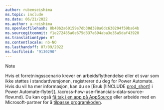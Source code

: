 ```yaml
---
author: rubenseishima
ms.topic: include
ms.date: 06/21/2022
ms.author: a-reishima
ms.openlocfilehash: 8b40b2a60159e7db30d388a6dc630294f59ba64b
ms.sourcegitcommit: f1e272485a0e675d337a694aba3e35a5daf43920
ms.translationtype: HT
ms.contentlocale: nb-NO
ms.lasthandoff: 07/09/2022
ms.locfileid: "9130290"
---
```

> [!NOTE]
> Hvis et forretningsscenario krever en arbeidsflythendelse eller et svar som ikke støttes i standardversjonen, registrerer du deg for Power Automate. Hvis du vil ha mer informasjon, kan du se [Bruk [!INCLUDE [prod_short](prod_short.md)] i Power Automate-flyter](../across-how-use-financials-data-source-flow.md). Du kan også [få tak i en app på AppSource](https://go.microsoft.com/fwlink/?linkid=2081646) eller arbeide med en Microsoft-partner for å [tilpasse programkoden](/dynamics365/business-central/dev-itpro/developer/devenv-walkthrough-workflow-events-responses.md).
